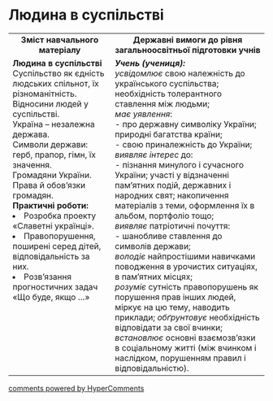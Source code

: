 <div id="hypercomments_widget" class="js-hypercomments-widget invisible"></div>

Людина в суспільстві
=============================================
<table>
  <tr>
    <td width="40%" align="center"><b>Зміст навчального матеріалу<b></td>
    <td width="60%" align="center"><b>Державні вимоги до рівня загальноосвітньої підготовки учнів</b></td>
  </tr>
  <tr>
    <td width="40%" style="vertical-align:top !important;">
    <b>Людина в суспільстві</b><br>
    Суспільство як єдність людських спільнот, їх різноманітність. Відносини людей у суспільстві.<br>
    Україна – незалежна держава.<br>
    Символи держави: герб, прапор, гімн, їх значення.<br>
    Громадяни України. Права й обов’язки громадян.<br>
    <b>Практичні роботи:</b>
    <li>
    Розробка проекту «Славетні українці».
    </li>
    <li>
    Правопорушення, поширені серед дітей, відповідальність за них.
    </li>
    <li>
    Розв’язання прогностичних задач «Що буде, якщо …»
    </li>
    </td>
    <td width="60%" style="vertical-align:top !important;">
    <i><b>Учень (учениця):</b></i><br>
    <i>усвідомлює</i> свою належність до українського суспільства; необхідність толерантного ставлення між людьми;<br>
    <i>має уявлення</i>:<br>
    - про державну символіку України; природні багатства країни;<br>
    - свою приналежність до України;<br>
    <i>виявляє інтерес</i> до:<br>
    - пізнання минулого і сучасного України; участі у відзначенні пам’ятних подій, державних і народних свят; накопичення матеріалів з теми, оформлення їх в альбом, портфоліо тощо;<br>
    <i>виявляє</i> патріотичні почуття:<br>
    - шанобливе ставлення до символів держави;<br>
    <i>володіє</i> найпростішими навичками поводження в урочистих ситуаціях, в пам’ятних місцях;<br>
    <i>розуміє</i> сутність правопорушень як порушення прав інших людей, міркує на цю тему, наводить приклади;
    <i>обґрунтовує</i> необхідність відповідати за свої вчинки;<br>
    <i>встановлює</i> основні взаємозв’язки в соціальному житті (між вчинком і наслідком, порушенням правил і відповідальністю).<br>
    </td>
  </tr>
</table>

<div class="js-hypercomments-container">
<a href="http://hypercomments.com" class="hc-link" title="comments widget">comments powered by HyperComments</a>
</div>